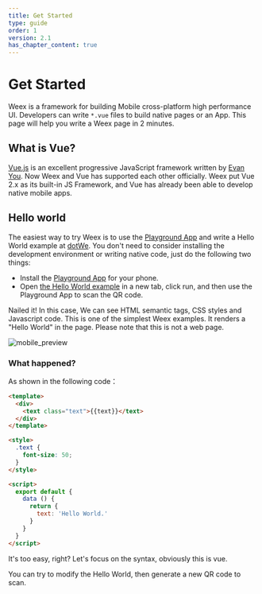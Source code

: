```yaml
---
title: Get Started  
type: guide
order: 1
version: 2.1
has_chapter_content: true
---
```


# Get Started

Weex is a framework for building Mobile cross-platform high performance UI. Developers can write `*.vue` files to build native pages or an App. This page will help you write a Weex page in 2 minutes.

## What is Vue?

[Vue.js](https://vuejs.org/) is an excellent progressive JavaScript framework written by [Evan You](https://twitter.com/youyuxi). Now Weex and Vue has supported each other officially. Weex put Vue 2.x as its built-in JS Framework, and Vue has already been able to develop native mobile apps.

## Hello world

The easiest way to try Weex is to use the [Playground App](../playground.html) and write a Hello World example at [dotWe](https://dotwe.org). You don't need to consider installing the development environment or writing native code, just do the following two things:

- Install the [Playground App](../playground.html) for your phone.
- Open [the Hello World example](http://dotwe.org/vue/4d5a0471ece3daabd4681bc6d703c4c1) in a new tab, click run, and then use the Playground App to scan the QR code.

Nailed it! In this case, We can see HTML semantic tags, CSS styles and Javascript code. This is one of the simplest Weex examples. It renders a "Hello World" in the page. Please note that this is not a web page.

![mobile_preview](https://img.alicdn.com/tps/TB1Ymw3OpXXXXcvXpXXXXXXXXXX-500-1013.jpg)

### What happened?

As shown in the following code：

```html
<template>
  <div>
    <text class="text">{{text}}</text>
  </div>
</template>

<style>
  .text {
    font-size: 50;
  }
</style>

<script>
  export default {
    data () {
      return {
        text: 'Hello World.'
      }
    }
  }
</script>
```

It's too easy, right? Let's focus on the syntax, obviously this is vue.

You can try to modify the Hello World, then generate a new QR code to scan.
